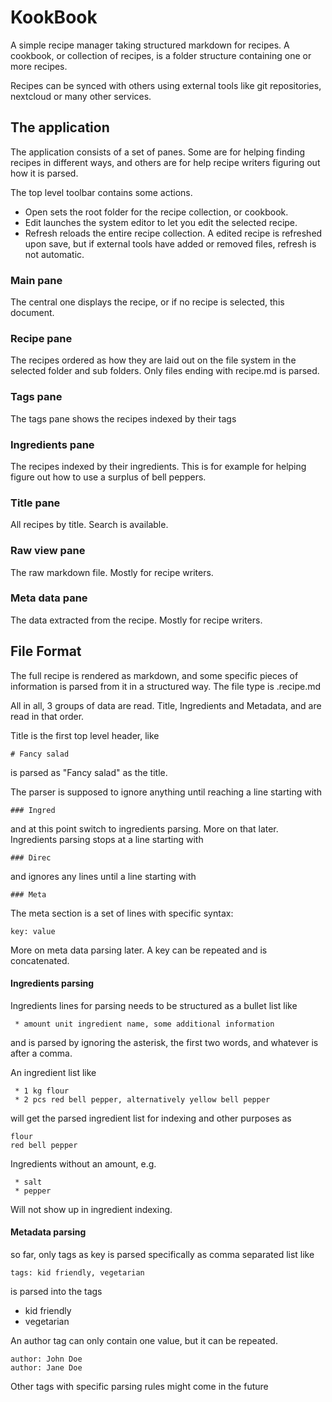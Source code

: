 # KookBook

A simple recipe manager taking structured markdown for recipes. A cookbook, or collection of recipes, is a folder structure containing one or more recipes.

Recipes can be synced with others using external tools like git repositories, nextcloud or many other services.

## The application

The application consists of a set of panes. Some are for helping finding recipes in different ways, and others are for help recipe writers figuring out how it is parsed.

The top level toolbar contains some actions. 
 * Open sets the root folder for the recipe collection, or cookbook. 
 * Edit launches the system editor to let you edit the selected recipe.
 * Refresh reloads the entire recipe collection. A edited recipe is refreshed upon save, but if external tools have added or removed files, refresh is not automatic.

### Main pane
The central one displays the recipe, or if no recipe is selected, this document.

### Recipe pane
The recipes ordered as how they are laid out on the file system in the selected folder and sub folders. Only files ending with recipe.md is parsed.

### Tags pane
The tags pane shows the recipes indexed by their tags

### Ingredients pane
The recipes indexed by their ingredients. This is for example for helping figure out how to use a surplus of bell peppers.

### Title pane
All recipes by title. Search is available.

### Raw view pane
The raw markdown file. Mostly for recipe writers.

### Meta data pane
The data extracted from the recipe. Mostly for recipe writers.

## File Format

The full recipe is rendered as markdown, and some specific pieces of information is parsed from it in a structured way. The file type is .recipe.md

All in all, 3 groups of data are read. Title, Ingredients and Metadata, and are read in that order.

Title is the first top level header, like 

    # Fancy salad
is parsed as "Fancy salad" as the title.

The parser is supposed to ignore anything until reaching a line starting with 

    ### Ingred
and at this point switch to ingredients parsing. More on that later. Ingredients parsing stops at a line starting with 

    ### Direc
and ignores any lines until a line starting with 

    ### Meta
The meta section is a set of lines with specific syntax:

    key: value
More on meta data parsing later.
A key can be repeated and is concatenated.


#### Ingredients parsing

Ingredients lines for parsing needs to be structured as a bullet list like

     * amount unit ingredient name, some additional information

and is parsed by ignoring the asterisk, the first two words, and whatever is after a comma.

An ingredient list like

     * 1 kg flour
     * 2 pcs red bell pepper, alternatively yellow bell pepper

will get the parsed ingredient list for indexing and other purposes as

    flour
    red bell pepper


Ingredients without an amount, e.g.

     * salt
     * pepper

Will not show up in ingredient indexing.


#### Metadata parsing

so far, only tags as key is parsed specifically as comma separated list like

    tags: kid friendly, vegetarian

is parsed into the tags
 * kid friendly
 * vegetarian

An author tag can only contain one value, but it can be repeated.

    author: John Doe
    author: Jane Doe


Other tags with specific parsing rules might come in the future





